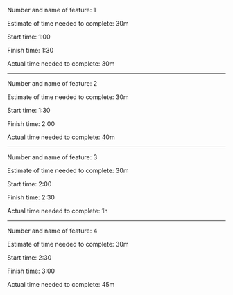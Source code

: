 Number and name of feature: 1

Estimate of time needed to complete: 30m

Start time: 1:00

Finish time: 1:30

Actual time needed to complete: 30m
______________________________________________________________

Number and name of feature: 2

Estimate of time needed to complete: 30m

Start time: 1:30

Finish time: 2:00

Actual time needed to complete: 40m
______________________________________________________________

Number and name of feature: 3

Estimate of time needed to complete: 30m

Start time: 2:00

Finish time: 2:30

Actual time needed to complete: 1h
______________________________________________________________

Number and name of feature: 4

Estimate of time needed to complete: 30m

Start time: 2:30

Finish time: 3:00

Actual time needed to complete: 45m